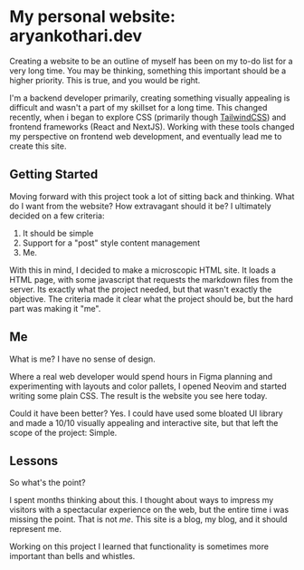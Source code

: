 # My personal website: aryankothari.dev
Creating a website to be an outline of myself has been on my to-do list for a very long time. You may be thinking, something this important should be a higher priority. This is true, and you would be right. 

I'm a backend developer primarily, creating something visually appealing is difficult and wasn't a part of my skillset for a long time. This changed recently, when i began to explore CSS (primarily though [TailwindCSS](https://tailwind.com)) and frontend frameworks (React and NextJS). Working with these tools changed my perspective on frontend web development, and eventually lead me to create this site. 

## Getting Started
Moving forward with this project took a lot of sitting back and thinking. What do I want from the website? How extravagant should it be? I ultimately decided on a few criteria: 

1. It should be simple
2. Support for a "post" style content management
3. Me.

With this in mind, I decided to make a microscopic HTML site. It loads a HTML page, with some javascript that requests the markdown files from the server. Its exactly what the project needed, but that wasn't exactly the objective. The criteria made it clear what the project should be, but the hard part was making it "me". 

## Me
What is me? I have no sense of design. 

Where a real web developer would spend hours in Figma planning and experimenting with layouts and color pallets, I opened Neovim and started writing some plain CSS. The result is the website you see here today. 

Could it have been better? Yes. I could have used some bloated UI library and made a 10/10 visually appealing and interactive site, but that left the scope of the project: Simple.

## Lessons
So what's the point? 

I spent months thinking about this. I thought about ways to impress my visitors with a spectacular experience on the web, but the entire time i was missing the point. That is not *me*. This site is a blog, my blog, and it should represent me. 

Working on this project I learned that functionality is sometimes more important than bells and whistles. 

